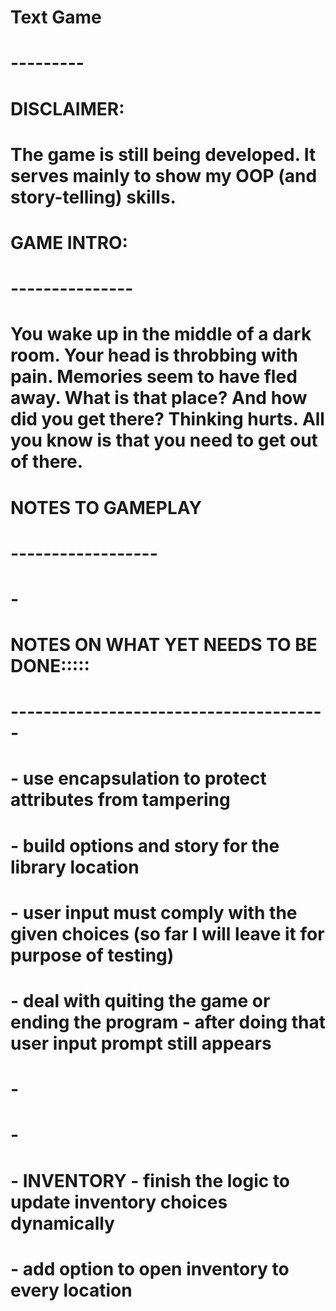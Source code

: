 # Text Game
# ---------
#
# DISCLAIMER:
# The game is still being developed. It serves mainly to show my OOP (and story-telling) skills. 
#
# GAME INTRO:
# ---------------
# You wake up in the middle of a dark room. Your head is throbbing with pain. Memories seem to have fled away. What is that place? And how did you get there? Thinking hurts. All you know is that you need to get out of there.
#
# NOTES TO GAMEPLAY
# ------------------
# - 
#
# NOTES ON WHAT YET NEEDS TO BE DONE:::::
# ---------------------------------------
# 
# - use encapsulation to protect attributes from tampering
# 
# - build options and story for the library location
# - user input must comply with the given choices (so far I will leave it for purpose of testing)
# - deal with quiting the game or ending the program - after doing that user input prompt still appears
# - 
# -
# - INVENTORY - finish the logic to update inventory choices dynamically
#             - add option to open inventory to every location
# 
#
#
#
#
# 


